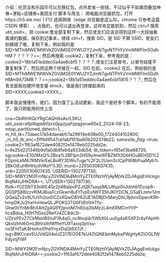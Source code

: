 介绍：吃货豆和乐园币可以兑换红包，点外卖省一些钱，不过似乎不如美团叠加神券+津贴+店铺券+美团支付
脚本与用法：
用电脑浏览器抓包，打开https://h5.ele.me/ 1 F12 选择网络（edge 浏览器是这么叫，chrome 可参考这篇 CSDN 博客）
，点我的，也可以退出再登录，这样肯定能抓到，然后 ctrl+f 搜索 ubt_ssid=，把 cookie:里全部复制下来，然后佬友们应该会得到这样一大段抽象离谱的数据，保存到记事本，继续
ctrl+f，搜索 SID，是 SID 不算 SSID，佬友们别搞错了喔，复制下来，例如我的是
SID=MThiMWE1MWVkZGVjMGE0YWU2Y2JmNTgxNTFhYzVmMWFlm5GdhHM？？？？？==; 然后再搜索 cookie2，复制下来，参考我的是：
cookie2=18b1a51eddec0a4ae6cbf5？？？？;佬友们注意冒号，以冒号结尾不要复制多了，然后把这两个拼接在一起，SID 在前，cookie2
在后，例如我的是 SID=MThiMWE1MWVkZGVjMGE0YWU2Y2JmNTgxNTFhYzVmMWFlm5GdhHMm9A73MB？？==;cookie2=18b1a51eddec0a4ae6cbf5815？？？;
然后在青龙面板创建环境变量 elmck，值是我们拼接起来的 SID=XXXX;cookie2=XXXX;。

脚本我会慢慢传，佬们，因为饿了么活动更新，我这个是好多个脚本，有的不能用了，我只把能用的传上去

cna=ObRIHXQcYRgCAQHAsAvrLSKU; ubt_ssid=efpl9qpldh1zrx0ppzpafzpqgsnw60e2_2024-08-23; mtop_partitioned_detect=1; _
m_h5_tk=73daec17a54daeabfc1a29614e408e00_1724404102600; _m_h5_tk_enc=5ff6d9547cb1abf161ba60b202374b22; _samesite_flag_
=true; cookie2=1f63af672dee4082f2e1478eb0225dd2e; t=4e25d231346b9d1a0db6feb4a833db54; _tb_token_=f85ef3be88735;
sgcookie=E100MzQ%2Bxa%2BFtpn2HS9yiInwl6FBZM1t3DbHOuBEH5D%2FGpmLkMA7RMVkrEeLBoRY3DWo7uge%2F2L2UsmScICpPW8bPuaMyb%2BkOiEuH6HHydVlKeY%3D;
munb=2205030607435; unb=2205030607435; USERID=1302797130;
SID=MWY2M2FmNjcyZGVlNDA4MmYyZTE0NzhlYjAyMjVkZDJlAgqEmlckgoRiqNAhJHhDRA==; UTUSER=1302797130;
tfstk=fOZSNT93sWE4Qr2jt4BqlpoPZJiQR7saypMLIJKyp0nJdnhb1Dzzp8-QGSPS88lzzvKIMJBuaTczGkwri8uFtTvpEoN6Y35lrJKIYDCN_GSaELmnv1JmQQaqZv2x9U1JVh2oxDCZxXQwD8V62UE1ADBjDvMwyDhL9jdxivDpwvKRh-hmpDKJv2hxHvHewQLJPOKS3TG0FtBVilrkTfy-Ghw0cYnMr8hXAHZjj4G9YjtpvoM7nIEbq3IsMzzL4mERMCmYIrP-hcsBdxa_H0H7tGxo2ReYJ4ZC8dc3l-UZlrvPExZ7CkMskIBStuP7A4qO_nc8loqI4r5WbX0Luu0g4sKSXP2r4yFApHhQkvIzhhl6OmLBhVxIhfWfheYU9Taxiq3pVxu-nx5FhtTaK4HmhxXfheYnyxDqQt6X7Jf..;
isg=BIKCcav5UJVdQ04eUZ317El2047kU4ZtQNEbmMybsPWgHyKZtOGLfWFdyxtjFf4F

SID=MWY2M2FmNjcyZGVlNDA4MmYyZTE0NzhlYjAyMjVkZDJlAgqEmlckgoRiqNAhJHhDRA==;cookie2=1f63af672dee4082f2e1478eb0225dd2e;
